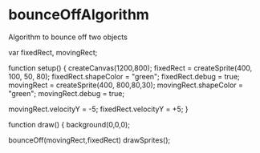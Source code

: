 # bounceOffAlgorithm
Algorithm to bounce off two objects

var fixedRect, movingRect;

function setup() {
  createCanvas(1200,800);
  fixedRect = createSprite(400, 100, 50, 80);
  fixedRect.shapeColor = "green";
  fixedRect.debug = true;
  movingRect = createSprite(400, 800,80,30);
  movingRect.shapeColor = "green";
  movingRect.debug = true;

  movingRect.velocityY = -5;
  fixedRect.velocityY = +5;
}

function draw() {
  background(0,0,0);  

  bounceOff(movingRect,fixedRect)
  drawSprites();